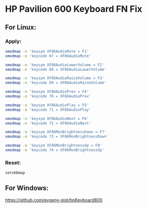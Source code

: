 # HP Pavilion 600 Keyboard FN Fix

## For Linux:

### Apply:
```bash
xmodmap -e 'keysym XF86AudioMute = F1'
xmodmap -e 'keycode 67 = XF86AudioMute'

xmodmap -e 'keysym XF86AudioLowerVolume = F2'
xmodmap -e 'keycode 68 = XF86AudioLowerVolume'

xmodmap -e 'keysym XF86AudioRaiseVolume = F3'
xmodmap -e 'keycode 69 = XF86AudioRaiseVolume'

xmodmap -e 'keysym XF86AudioPrev = F4'
xmodmap -e 'keycode 70 = XF86AudioPrev'

xmodmap -e 'keysym XF86AudioPlay = F5'
xmodmap -e 'keycode 71 = XF86AudioPlay'

xmodmap -e 'keysym XF86AudioNext = F6'
xmodmap -e 'keycode 72 = XF86AudioNext'

xmodmap -e 'keysym XF86MonBrightnessDown = F7'
xmodmap -e 'keycode 73 = XF86MonBrightnessDown'

xmodmap -e 'keysym XF86MonBrightnessUp = F8'
xmodmap -e 'keycode 74 = XF86MonBrightnessUp'
```

### Reset:
```bash
setxkbmap
```

## For Windows:

https://github.com/evgeny-gist/hpKeyboard800
